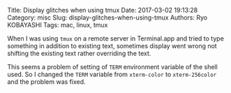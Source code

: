 Title: Display glitches when using tmux
Date: 2017-03-02 19:13:28
Category: misc
Slug: display-glitches-when-using-tmux
Authors: Ryo KOBAYASHI
Tags: mac, linux, tmux

When I was using `tmux` on a remote server in Terminal.app and tried to type something in addition to existing text, sometimes display went wrong not shifting the existing text rather overriding the text.

This seems a problem of setting of `TERM` environment variable of the shell used. So I changed the `TERM` variable from `xterm-color` to `xterm-256color` and the problem was fixed.


